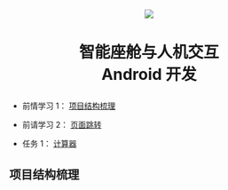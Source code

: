 <h1 align="center">

<a href="https://developer.huawei.com/consumer/cn/develop/" target="_blank">
  <img src="https://lh3.googleusercontent.com/P5QMyNHTevjUPkQYYC1bo5-gBdJkwOqgXpIwL80JgIm4CO-yzK32OOX3pr7y8b9YNhXQZotdsgD7JLolmWZx5BkvEvZwofL7I8CLHBOINY5O09KlrQ=rwa-s0">
</a>

</h1>

<h1 align="center">

智能座舱与人机交互 <br> Android 开发

</h1>

- 前情学习 1： [项目结构梳理](#)

- 前请学习 2： [页面跳转](./PageSwitching/)

- 任务 1： [计算器](./)


<h2 id="项目结构梳理">项目结构梳理</h2>
